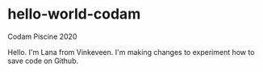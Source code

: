 # hello-world-codam
Codam Piscine 2020

Hello. I'm Lana from Vinkeveen.
I'm making changes to experiment how to save code on Github.


